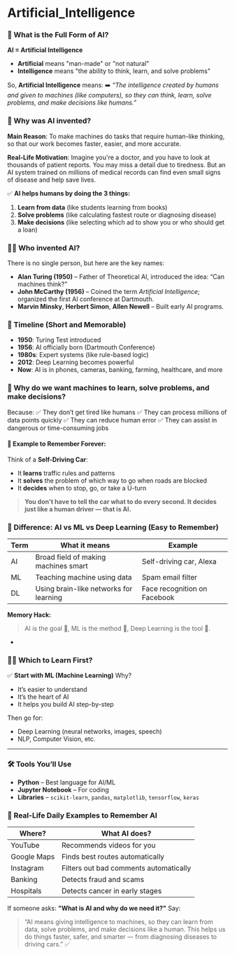 # Artificial_Intelligence

### 🧠 What is the Full Form of AI?

**AI = Artificial Intelligence**

* **Artificial** means "man-made" or "not natural"
* **Intelligence** means "the ability to think, learn, and solve problems"

So, **Artificial Intelligence** means:
➡️ *“The intelligence created by humans and given to machines (like computers), so they can think, learn, solve problems, and make decisions like humans.”*

### 🤖 Why was AI invented?

**Main Reason**: To make machines do tasks that require human-like thinking, so that our work becomes faster, easier, and more accurate.

**Real-Life Motivation**:
Imagine you're a doctor, and you have to look at thousands of patient reports. You may miss a detail due to tiredness. But an AI system trained on millions of medical records can find even small signs of disease and help save lives.

✅ **AI helps humans by doing the 3 things:**

1. **Learn from data** (like students learning from books)
2. **Solve problems** (like calculating fastest route or diagnosing disease)
3. **Make decisions** (like selecting which ad to show you or who should get a loan)

### 🧑‍🔬 Who invented AI?

There is no single person, but here are the key names:

* **Alan Turing (1950)** – Father of Theoretical AI, introduced the idea: “Can machines think?”
* **John McCarthy (1956)** – Coined the term *Artificial Intelligence*; organized the first AI conference at Dartmouth.
* **Marvin Minsky**, **Herbert Simon**, **Allen Newell** – Built early AI programs.

### 📅 Timeline (Short and Memorable)

* **1950**: Turing Test introduced
* **1956**: AI officially born (Dartmouth Conference)
* **1980s**: Expert systems (like rule-based logic)
* **2012**: Deep Learning becomes powerful
* **Now**: AI is in phones, cameras, banking, farming, healthcare, and more

### 🤔 Why do we want machines to learn, solve problems, and make decisions?

Because:
✅ They don’t get tired like humans
✅ They can process millions of data points quickly
✅ They can reduce human error
✅ They can assist in dangerous or time-consuming jobs

#### 🔁 **Example to Remember Forever:**

Think of a **Self-Driving Car**:

* It **learns** traffic rules and patterns
* It **solves** the problem of which way to go when roads are blocked
* It **decides** when to stop, go, or take a U-turn

> **You don't have to tell the car what to do every second. It decides just like a human driver — that is AI.**

### 🧠 Difference: AI vs ML vs Deep Learning (Easy to Remember)

| Term | What it means                          | Example                      |
| ---- | -------------------------------------- | ---------------------------- |
| AI   | Broad field of making machines smart   | Self-driving car, Alexa      |
| ML   | Teaching machine using data            | Spam email filter            |
| DL   | Using brain-like networks for learning | Face recognition on Facebook |

**Memory Hack:**

> AI is the goal 🧠, ML is the method 📘, Deep Learning is the tool 🧰.

-
### 🧑‍🎓 Which to Learn First?

✅ **Start with ML (Machine Learning)**
Why?

* It’s easier to understand
* It’s the heart of AI
* It helps you build AI step-by-step

Then go for:

* Deep Learning (neural networks, images, speech)
* NLP, Computer Vision, etc.

---

### 🛠️ Tools You’ll Use

* **Python** – Best language for AI/ML
* **Jupyter Notebook** – For coding
* **Libraries** – `scikit-learn`, `pandas`, `matplotlib`, `tensorflow`, `keras`

### 🔁 Real-Life Daily Examples to Remember AI

| Where?      | What AI does?                          |
| ----------- | -------------------------------------- |
| YouTube     | Recommends videos for you              |
| Google Maps | Finds best routes automatically        |
| Instagram   | Filters out bad comments automatically |
| Banking     | Detects fraud and scams                |
| Hospitals   | Detects cancer in early stages         |

If someone asks: **"What is AI and why do we need it?"**
Say:

> “AI means giving intelligence to machines, so they can learn from data, solve problems, and make decisions like a human. This helps us do things faster, safer, and smarter — from diagnosing diseases to driving cars.” ✅
